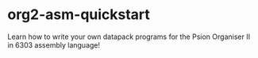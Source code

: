 # org2-asm-quickstart
Learn how to write your own datapack programs for the Psion Organiser II in 6303 assembly language!
